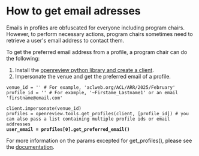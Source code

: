 # How to get email adresses

Emails in profiles are obfuscated for everyone including program chairs. However, to perform necessary actions, program chairs sometimes need to retrieve a user's email address to contact them.

To get the preferred email address from a profile, a program chair can do the following:

1. Install the [openreview python library and create a client](../../getting-started/using-the-api/installing-and-instantiating-the-python-client.md).
2. Impersonate the venue and get the preferred email of a profile.

<pre class="language-python"><code class="lang-python">venue_id = '' # For example, 'aclweb.org/ACL/ARR/2025/February'
profile_id = '' # For example, '~Firstame_Lastname1' or an email 'firstname@email.com'

client.impersonate(venue_id)
profiles = openreview.tools.get_profiles(client, [profile_id]) # you can also pass a list containing multiple profile ids or email addresses
<strong>user_email = profiles[0].get_preferred_email()
</strong></code></pre>

For more information on the params excepted for get\_profiles(), please see the [documentation](https://openreview-py.readthedocs.io/en/latest/api.html#openreview.tools.get_profiles).
